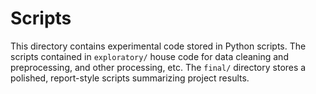# Scripts

This directory contains experimental code stored in Python scripts. The scripts contained in `exploratory/` house code for data cleaning and preprocessing, and other processing, etc. The `final/` directory stores a polished, report-style scripts summarizing project results.